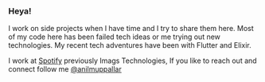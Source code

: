 ### Heya!

I work on side projects when I have time and I try to share them here. Most of my code here has been failed tech ideas or me trying out new technologies. My recent tech adventures have been with Flutter and Elixir. 

I work at [Spotify](https://www.spotify.com/us/) previously Imags Technologies, If you like to reach out and connect follow me [@anilmuppallar](https://twitter.com/anilmuppallar)

<!--
**anilmuppalla/anilmuppalla** is a ✨ _special_ ✨ repository because its `README.md` (this file) appears on your GitHub profile.

Here are some ideas to get you started:

- 🔭 I’m currently working on ...
- 🌱 I’m currently learning ...
- 👯 I’m looking to collaborate on ...
- 🤔 I’m looking for help with ...
- 💬 Ask me about ...
- 📫 How to reach me: ...
- 😄 Pronouns: ...
- ⚡ Fun fact: ...
-->
